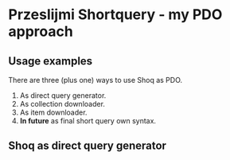 # Przeslijmi Shortquery - my PDO approach

## Usage examples

There are three (plus one) ways to use Shoq as PDO.
  1. As direct query generator.
  1. As collection downloader.
  1. As item downloader.
  1. **In future** as final short query own syntax.

## Shoq as direct query generator

```php
```

